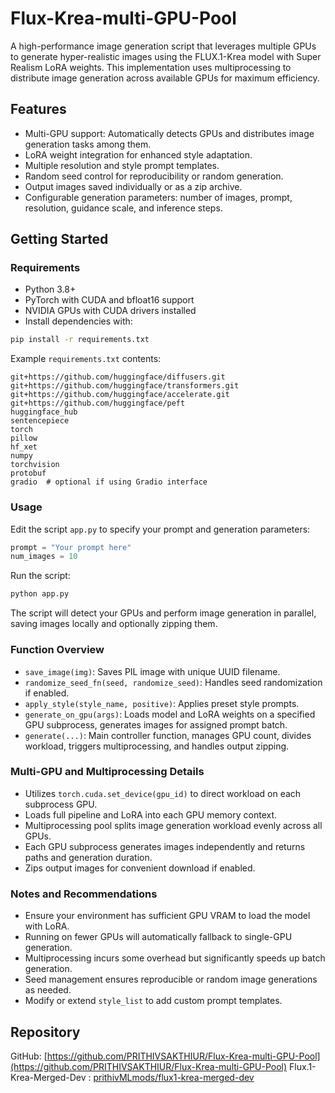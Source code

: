 
# **Flux-Krea-multi-GPU-Pool**

A high-performance image generation script that leverages multiple GPUs to generate hyper-realistic images using the FLUX.1-Krea model with Super Realism LoRA weights. This implementation uses multiprocessing to distribute image generation across available GPUs for maximum efficiency.

## Features

- Multi-GPU support: Automatically detects GPUs and distributes image generation tasks among them.
- LoRA weight integration for enhanced style adaptation.
- Multiple resolution and style prompt templates.
- Random seed control for reproducibility or random generation.
- Output images saved individually or as a zip archive.
- Configurable generation parameters: number of images, prompt, resolution, guidance scale, and inference steps.

## Getting Started

### Requirements

- Python 3.8+
- PyTorch with CUDA and bfloat16 support
- NVIDIA GPUs with CUDA drivers installed
- Install dependencies with:

```bash
pip install -r requirements.txt
```

Example `requirements.txt` contents:

```
git+https://github.com/huggingface/diffusers.git
git+https://github.com/huggingface/transformers.git
git+https://github.com/huggingface/accelerate.git
git+https://github.com/huggingface/peft
huggingface_hub
sentencepiece
torch
pillow
hf_xet
numpy
torchvision
protobuf
gradio  # optional if using Gradio interface
```

### Usage

Edit the script `app.py` to specify your prompt and generation parameters:

```python
prompt = "Your prompt here"
num_images = 10
```

Run the script:

```bash
python app.py
```

The script will detect your GPUs and perform image generation in parallel, saving images locally and optionally zipping them.

### Function Overview

- `save_image(img)`: Saves PIL image with unique UUID filename.
- `randomize_seed_fn(seed, randomize_seed)`: Handles seed randomization if enabled.
- `apply_style(style_name, positive)`: Applies preset style prompts.
- `generate_on_gpu(args)`: Loads model and LoRA weights on a specified GPU subprocess, generates images for assigned prompt batch.
- `generate(...)`: Main controller function, manages GPU count, divides workload, triggers multiprocessing, and handles output zipping.

### Multi-GPU and Multiprocessing Details

- Utilizes `torch.cuda.set_device(gpu_id)` to direct workload on each subprocess GPU.
- Loads full pipeline and LoRA into each GPU memory context.
- Multiprocessing pool splits image generation workload evenly across all GPUs.
- Each GPU subprocess generates images independently and returns paths and generation duration.
- Zips output images for convenient download if enabled.

### Notes and Recommendations

- Ensure your environment has sufficient GPU VRAM to load the model with LoRA.
- Running on fewer GPUs will automatically fallback to single-GPU generation.
- Multiprocessing incurs some overhead but significantly speeds up batch generation.
- Seed management ensures reproducible or random image generations as needed.
- Modify or extend `style_list` to add custom prompt templates.

## Repository

GitHub: [https://github.com/PRITHIVSAKTHIUR/Flux-Krea-multi-GPU-Pool](https://github.com/PRITHIVSAKTHIUR/Flux-Krea-multi-GPU-Pool)
Flux.1-Krea-Merged-Dev : [prithivMLmods/flux1-krea-merged-dev](https://huggingface.co/collections/prithivMLmods/flux1-krea-merged-dev-688c0bbe7b68fe1aace8248d)
